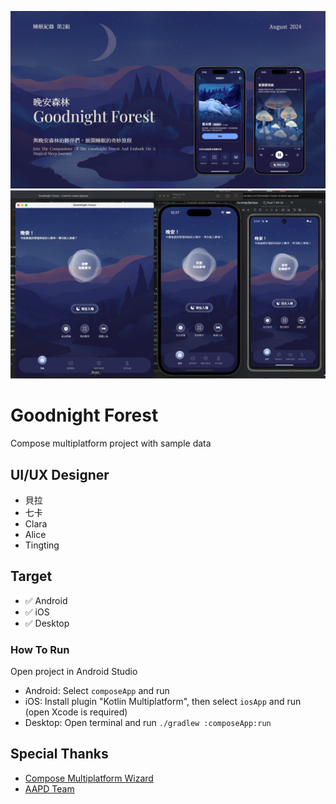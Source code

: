 ![Banner](https://raw.githubusercontent.com/mrfatworm/Goodnitght-Forest/main/screenshot/cover.jpg)
![GifShow](https://raw.githubusercontent.com/mrfatworm/Goodnitght-Forest/main/screenshot/screen_record_all_platform.gif)

# Goodnight Forest
Compose multiplatform project with sample data

## UI/UX Designer

- 貝拉
- 七卡
- Clara
- Alice
- Tingting

## Target

- ✅ Android
- ✅ iOS
- ✅ Desktop

### How To Run
Open project in Android Studio
- Android: Select `composeApp` and run
- iOS: Install plugin "Kotlin Multiplatform", then select `iosApp` and run (open Xcode is required)
- Desktop: Open terminal and run `./gradlew :composeApp:run`

## Special Thanks

* [Compose Multiplatform Wizard](https://github.com/terrakok/Compose-Multiplatform-Wizard)
* [AAPD Team](https://medium.com/as-a-product-designer)